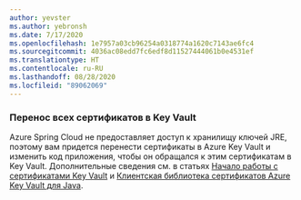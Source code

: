 ```yaml
---
author: yevster
ms.author: yebronsh
ms.date: 7/17/2020
ms.openlocfilehash: 1e7957a03cb96254a0318774a1620c7143ae6fc4
ms.sourcegitcommit: 4036ac08edd7fc6edf8d11527444061b0e4531ef
ms.translationtype: HT
ms.contentlocale: ru-RU
ms.lasthandoff: 08/28/2020
ms.locfileid: "89062069"
---
```

### <a name="migrate-all-certificates-to-keyvault"></a>Перенос всех сертификатов в Key Vault

Azure Spring Cloud не предоставляет доступ к хранилищу ключей JRE, поэтому вам придется перенести сертификаты в Azure Key Vault и изменить код приложения, чтобы он обращался к этим сертификатам в Key Vault. Дополнительные сведения см. в статьях [Начало работы с сертификатами Key Vault](/azure/key-vault/certificates/certificate-scenarios) и [Клиентская библиотека сертификатов Azure Key Vault для Java](/java/api/overview/azure/security-keyvault-certificates-readme).